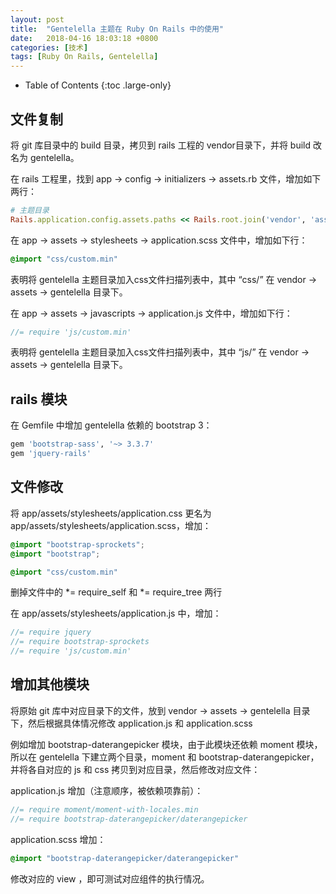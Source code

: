 ```yaml
---
layout: post
title:  "Gentelella 主题在 Ruby On Rails 中的使用"
date:   2018-04-16 18:03:18 +0800
categories: [技术]
tags: [Ruby On Rails, Gentelella]
---
```


- Table of Contents
{:toc .large-only}

## 文件复制

将 git 库目录中的 build 目录，拷贝到 rails 工程的 vendor目录下，并将 build 改名为 gentelella。

在 rails 工程里，找到 app -> config -> initializers -> assets.rb 文件，增加如下两行：

```ruby
# 主题目录
Rails.application.config.assets.paths << Rails.root.join('vendor', 'assets', 'gentelella')
```

在 app -> assets -> stylesheets -> application.scss 文件中，增加如下行：

```scss
@import "css/custom.min"
```

表明将 gentelella 主题目录加入css文件扫描列表中，其中 “css/” 在 vendor -> assets -> gentelella 目录下。

在 app -> assets -> javascripts -> application.js 文件中，增加如下行：

```js
//= require 'js/custom.min'
```

表明将 gentelella 主题目录加入css文件扫描列表中，其中 “js/” 在 vendor -> assets -> gentelella 目录下。

## rails 模块

在 Gemfile 中增加 gentelella 依赖的 bootstrap 3：

```ruby
gem 'bootstrap-sass', '~> 3.3.7'
gem 'jquery-rails'
```

## 文件修改

将 app/assets/stylesheets/application.css 更名为 app/assets/stylesheets/application.scss，增加：

```scss
@import "bootstrap-sprockets";
@import "bootstrap";

@import "css/custom.min"
```

删掉文件中的 *= require_self 和 *= require_tree 两行

在 app/assets/stylesheets/application.js 中，增加：

```js
//= require jquery
//= require bootstrap-sprockets
//= require 'js/custom.min'
```

## 增加其他模块

将原始 git 库中对应目录下的文件，放到 vendor -> assets -> gentelella 目录下，然后根据具体情况修改 application.js 和 application.scss

例如增加 bootstrap-daterangepicker 模块，由于此模块还依赖 moment 模块，所以在 gentelella 下建立两个目录，moment 和 bootstrap-daterangepicker，并将各自对应的 js 和 css 拷贝到对应目录，然后修改对应文件：

application.js 增加（注意顺序，被依赖项靠前）：

```js
//= require moment/moment-with-locales.min
//= require bootstrap-daterangepicker/daterangepicker
```


application.scss 增加：

```scss
@import "bootstrap-daterangepicker/daterangepicker"
```

修改对应的 view ，即可测试对应组件的执行情况。
